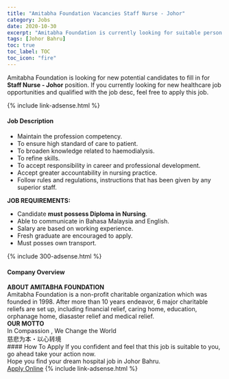 ```yaml
---
title: "Amitabha Foundation Vacancies Staff Nurse - Johor" 
category: Jobs 
date: 2020-10-30 
excerpt: "Amitabha Foundation is currently looking for suitable person to fill in the Staff Nurse - Johor which positioned at Johor Bahru" 
tags: [Johor Bahru] 
toc: true 
toc_label: TOC 
toc_icon: "fire" 
--- 
```


<p>Amitabha Foundation is looking for new potential candidates to fill in for <b>Staff Nurse - Johor</b> position. If you currently looking for new healthcare job opportunities and qualified with the job desc, feel free to apply this job.
</p>{% include link-adsense.html %} 
<div><div><h4>Job Description</h4></div><div><div><span><div><ul><li>Maintain the profession competency.&#160;</li><li>To ensure high standard of care to patient.</li><li>To broaden knowledge related to haemodialysis.</li><li>To refine skills.&#160;</li><li>To accept responsibility in career and professional development.&#160;</li><li>Accept greater accountability in nursing practice.&#160;</li><li>Follow rules and regulations, instructions that has been given by any superior staff.</li></ul><div><strong>JOB REQUIREMENTS:</strong></div><ul><li>Candidate <strong>must possess Diploma in Nursing</strong>.</li><li>Able to communicate in Bahasa Malaysia and English.</li><li>Salary are based on working experience.</li><li>Fresh graduate are encouraged to apply.</li><li>Must posses own transport.</li></ul></div></span></div></div></div> 
{% include 300-adsense.html %} 
<div><div><h4>Company Overview</h4></div><div><div><span><div><div>
<div><strong>ABOUT AMITABHA FOUNDATION</strong></div>
<div>Amitabha Foundation is a non-profit charitable organization which was founded in 1998. After more than 10 years endeavor, 6 major charitable reliefs are set up, including financial relief, caring home, education, orphanage home, diasaster relief and medical relief.</div>
</div>
<div><strong>OUR MOTTO</strong></div>
<div>
<div>In Compassion , We Change the World</div>
<div>
<div>&#24904;&#24754;&#20026;&#26412;&#12539;&#20197;&#24515;&#36716;&#22659;</div>
</div>
</div></div></span></div></div></div> 
#### How To Apply 
If you confident and feel that this job is suitable to you, go ahead take your action now. <br/> 
Hope you find your dream hospital job in Johor Bahru. <br/> 
<a href="https://www.jobstreet.com.my/en/job/staff-nurse-johor-4408206?jobId=jobstreet-my-job-4408206&sectionRank=27&token=0~84cd3430-f81a-4ba2-b9a6-750b57582987&fr=SRP%20View%20In%20New%20Ta" class="btn btn--warning" target="_blank" rel="nofollow noopenner">Apply Online</a> 
{% include link-adsense.html %} 